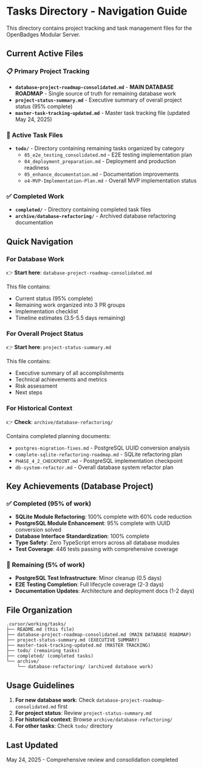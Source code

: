 # Tasks Directory - Navigation Guide

This directory contains project tracking and task management files for the OpenBadges Modular Server.

## Current Active Files

### 📋 Primary Project Tracking
- **`database-project-roadmap-consolidated.md`** - **MAIN DATABASE ROADMAP** - Single source of truth for remaining database work
- **`project-status-summary.md`** - Executive summary of overall project status (95% complete)
- **`master-task-tracking-updated.md`** - Master task tracking file (updated May 24, 2025)

### 🔄 Active Task Files
- **`todo/`** - Directory containing remaining tasks organized by category
  - `05_e2e_testing_consolidated.md` - E2E testing implementation plan
  - `04_deployment_preparation.md` - Deployment and production readiness
  - `05_enhance_documentation.md` - Documentation improvements
  - `o4-MVP-Implementation-Plan.md` - Overall MVP implementation status

### ✅ Completed Work
- **`completed/`** - Directory containing completed task files
- **`archive/database-refactoring/`** - Archived database refactoring documentation

## Quick Navigation

### For Database Work
👉 **Start here**: `database-project-roadmap-consolidated.md`

This file contains:
- Current status (95% complete)
- Remaining work organized into 3 PR groups
- Implementation checklist
- Timeline estimates (3.5-5.5 days remaining)

### For Overall Project Status
👉 **Start here**: `project-status-summary.md`

This file contains:
- Executive summary of all accomplishments
- Technical achievements and metrics
- Risk assessment
- Next steps

### For Historical Context
👉 **Check**: `archive/database-refactoring/`

Contains completed planning documents:
- `postgres-migration-fixes.md` - PostgreSQL UUID conversion analysis
- `complete-sqlite-refactoring-roadmap.md` - SQLite refactoring plan
- `PHASE_4_2_CHECKPOINT.md` - PostgreSQL implementation checkpoint
- `db-system-refactor.md` - Overall database system refactor plan

## Key Achievements (Database Project)

### ✅ Completed (95% of work)
- **SQLite Module Refactoring**: 100% complete with 60% code reduction
- **PostgreSQL Module Enhancement**: 95% complete with UUID conversion solved
- **Database Interface Standardization**: 100% complete
- **Type Safety**: Zero TypeScript errors across all database modules
- **Test Coverage**: 446 tests passing with comprehensive coverage

### 🔄 Remaining (5% of work)
- **PostgreSQL Test Infrastructure**: Minor cleanup (0.5 days)
- **E2E Testing Completion**: Full lifecycle coverage (2-3 days)
- **Documentation Updates**: Architecture and deployment docs (1-2 days)

## File Organization

```
.cursor/working/tasks/
├── README.md (this file)
├── database-project-roadmap-consolidated.md (MAIN DATABASE ROADMAP)
├── project-status-summary.md (EXECUTIVE SUMMARY)
├── master-task-tracking-updated.md (MASTER TRACKING)
├── todo/ (remaining tasks)
├── completed/ (completed tasks)
└── archive/
    └── database-refactoring/ (archived database work)
```

## Usage Guidelines

1. **For new database work**: Check `database-project-roadmap-consolidated.md` first
2. **For project status**: Review `project-status-summary.md`
3. **For historical context**: Browse `archive/database-refactoring/`
4. **For other tasks**: Check `todo/` directory

## Last Updated
May 24, 2025 - Comprehensive review and consolidation completed
